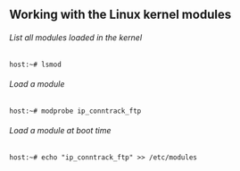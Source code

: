 ## Working with the Linux kernel modules

###### List all modules loaded in the kernel
```console
host:~# lsmod
```
###### Load a module
```console
host:~# modprobe ip_conntrack_ftp
```
###### Load a module at boot time
```console
host:~# echo "ip_conntrack_ftp" >> /etc/modules
```
